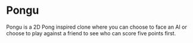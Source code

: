 # Pongu
Pongu is a 2D Pong inspired clone where you can choose to face an AI or choose to play against a friend to see who can score five points first.
